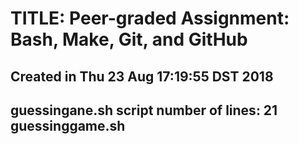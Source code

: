 # TITLE: Peer-graded Assignment: Bash, Make, Git, and GitHub
## Created in Thu 23 Aug 17:19:55 DST 2018
## guessingane.sh script number of lines: 21 guessinggame.sh
